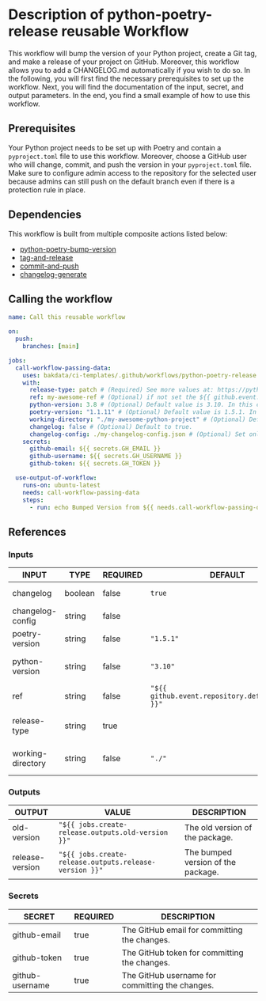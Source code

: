 # Description of python-poetry-release reusable Workflow

This workflow will bump the version of your Python project, create a Git tag, and make a release of your project on GitHub. Moreover, this workflow allows you to add a CHANGELOG.md automatically if you wish to do so.
In the following, you will first find the necessary prerequisites to set up the workflow. Next, you will find the
documentation of the input, secret, and output parameters. In the end, you find a small example of how to use this
workflow.

## Prerequisites

Your Python project needs to be set up with Poetry and contain a `pyproject.toml` file to use this workflow. Moreover,
choose a GitHub user who will change, commit, and push the version in your `pyproject.toml` file. Make sure to configure
admin access to the repository for the selected user because admins can still push on the default branch even if there
is a protection rule in place.

## Dependencies

This workflow is built from multiple composite actions listed below:

- [python-poetry-bump-version](https://github.com/bakdata/ci-templates/tree/main/actions/python-poetry-bump-version)
- [tag-and-release](https://github.com/bakdata/ci-templates/tree/main/actions/tag-and-release)
- [commit-and-push](https://github.com/bakdata/ci-templates/tree/main/actions/commit-and-push)
- [changelog-generate](https://github.com/bakdata/ci-templates/tree/main/actions/changelog-generate)

## Calling the workflow

```yaml
name: Call this reusable workflow

on:
  push:
    branches: [main]

jobs:
  call-workflow-passing-data:
    uses: bakdata/ci-templates/.github/workflows/python-poetry-release.yaml@main
    with:
      release-type: patch # (Required) See more values at: https://python-poetry.org/docs/cli/#version
      ref: my-awesome-ref # (Optional) if not set the ${{ github.event.repository.default_branch }} will fill the value. In this case the changes will be pushed to my-awesome-ref
      python-version: 3.8 # (Optional) Default value is 3.10. In this case Poetry is installed with Python 3.8
      poetry-version: "1.1.11" # (Optional) Default value is 1.5.1. In this case Poetry version 1.1.11 is installed
      working-directory: "./my-awesome-python-project" # (Optional) Default value is the root directory of your repository. In this case all the files to the given path are published
      changelog: false # (Optional) Default to true.
      changelog-config: ./my-changelog-config.json # (Optional) Set only if changelog is set to true. More information about it here https://github.com/bakdata/ci-templates/tree/main/actions/changelog-generate
    secrets:
      github-email: ${{ secrets.GH_EMAIL }}
      github-username: ${{ secrets.GH_USERNAME }}
      github-token: ${{ secrets.GH_TOKEN }}

  use-output-of-workflow:
    runs-on: ubuntu-latest
    needs: call-workflow-passing-data
    steps:
      - run: echo Bumped Version from ${{ needs.call-workflow-passing-data.outputs.old-version }} to ${{ needs.call-workflow-passing-data.outputs.release-version }}
```

## References

### Inputs

<!-- AUTO-DOC-INPUT:START - Do not remove or modify this section -->

| INPUT             | TYPE    | REQUIRED | DEFAULT                                           | DESCRIPTION                                                               |
| ----------------- | ------- | -------- | ------------------------------------------------- | ------------------------------------------------------------------------- |
| changelog         | boolean | false    | `true`                                            | Create changelog for release.                                             |
| changelog-config  | string  | false    |                                                   | Changelog config path.                                                    |
| poetry-version    | string  | false    | `"1.5.1"`                                         | The Poetry version to be installed. (Default is 1.5.1)                    |
| python-version    | string  | false    | `"3.10"`                                          | The Python version for setting up Poetry. (Default is 3.10)               |
| ref               | string  | false    | `"${{ github.event.repository.default_branch }}"` | The ref name to checkout the repository.                                  |
| release-type      | string  | true     |                                                   | Scope of the release; See: https://python-poetry.org/docs/cli/#version    |
| working-directory | string  | false    | `"./"`                                            | The working directory of your Python package. (Default is root directory) |

<!-- AUTO-DOC-INPUT:END -->

### Outputs

<!-- AUTO-DOC-OUTPUT:START - Do not remove or modify this section -->

| OUTPUT          | VALUE                                                  | DESCRIPTION                        |
| --------------- | ------------------------------------------------------ | ---------------------------------- |
| old-version     | `"${{ jobs.create-release.outputs.old-version }}"`     | The old version of the package.    |
| release-version | `"${{ jobs.create-release.outputs.release-version }}"` | The bumped version of the package. |

<!-- AUTO-DOC-OUTPUT:END -->

### Secrets

<!-- AUTO-DOC-SECRETS:START - Do not remove or modify this section -->

| SECRET          | REQUIRED | DESCRIPTION                                     |
| --------------- | -------- | ----------------------------------------------- |
| github-email    | true     | The GitHub email for committing the changes.    |
| github-token    | true     | The GitHub token for committing the changes.    |
| github-username | true     | The GitHub username for committing the changes. |

<!-- AUTO-DOC-SECRETS:END -->
